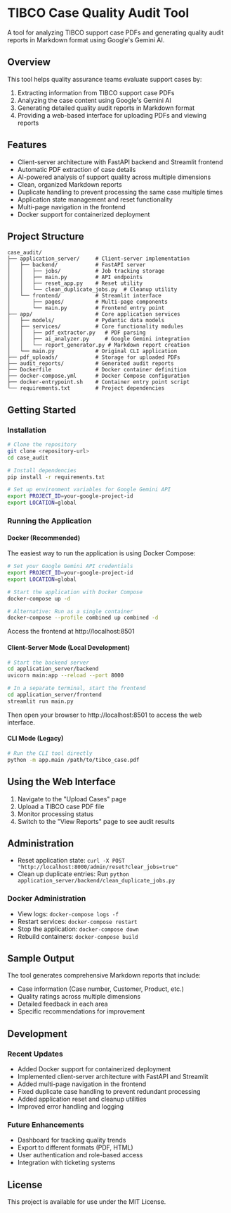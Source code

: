 # TIBCO Case Quality Audit Tool

A tool for analyzing TIBCO support case PDFs and generating quality audit reports in Markdown format using Google's Gemini AI.

## Overview

This tool helps quality assurance teams evaluate support cases by:
1. Extracting information from TIBCO support case PDFs
2. Analyzing the case content using Google's Gemini AI
3. Generating detailed quality audit reports in Markdown format
4. Providing a web-based interface for uploading PDFs and viewing reports

## Features

- Client-server architecture with FastAPI backend and Streamlit frontend
- Automatic PDF extraction of case details
- AI-powered analysis of support quality across multiple dimensions
- Clean, organized Markdown reports
- Duplicate handling to prevent processing the same case multiple times
- Application state management and reset functionality
- Multi-page navigation in the frontend
- Docker support for containerized deployment

## Project Structure

```
case_audit/
├── application_server/     # Client-server implementation
│   ├── backend/            # FastAPI server
│   │   ├── jobs/           # Job tracking storage
│   │   ├── main.py         # API endpoints
│   │   ├── reset_app.py    # Reset utility
│   │   └── clean_duplicate_jobs.py  # Cleanup utility
│   └── frontend/           # Streamlit interface
│       ├── pages/          # Multi-page components
│       └── main.py         # Frontend entry point
├── app/                    # Core application services
│   ├── models/             # Pydantic data models
│   ├── services/           # Core functionality modules
│   │   ├── pdf_extractor.py   # PDF parsing
│   │   ├── ai_analyzer.py     # Google Gemini integration
│   │   └── report_generator.py # Markdown report creation
│   └── main.py             # Original CLI application
├── pdf_uploads/            # Storage for uploaded PDFs
├── audit_reports/          # Generated audit reports
├── Dockerfile              # Docker container definition
├── docker-compose.yml      # Docker Compose configuration
├── docker-entrypoint.sh    # Container entry point script
└── requirements.txt        # Project dependencies
```

## Getting Started

### Installation

```bash
# Clone the repository
git clone <repository-url>
cd case_audit

# Install dependencies
pip install -r requirements.txt

# Set up environment variables for Google Gemini API
export PROJECT_ID=your-google-project-id
export LOCATION=global
```

### Running the Application

#### Docker (Recommended)

The easiest way to run the application is using Docker Compose:

```bash
# Set your Google Gemini API credentials
export PROJECT_ID=your-google-project-id
export LOCATION=global

# Start the application with Docker Compose
docker-compose up -d

# Alternative: Run as a single container
docker-compose --profile combined up combined -d
```

Access the frontend at http://localhost:8501

#### Client-Server Mode (Local Development)

```bash
# Start the backend server
cd application_server/backend
uvicorn main:app --reload --port 8000

# In a separate terminal, start the frontend
cd application_server/frontend
streamlit run main.py
```

Then open your browser to http://localhost:8501 to access the web interface.

#### CLI Mode (Legacy)

```bash
# Run the CLI tool directly
python -m app.main /path/to/tibco_case.pdf
```

## Using the Web Interface

1. Navigate to the "Upload Cases" page
2. Upload a TIBCO case PDF file
3. Monitor processing status
4. Switch to the "View Reports" page to see audit results

## Administration

- Reset application state: `curl -X POST "http://localhost:8000/admin/reset?clear_jobs=true"`
- Clean up duplicate entries: Run `python application_server/backend/clean_duplicate_jobs.py`

### Docker Administration

- View logs: `docker-compose logs -f`
- Restart services: `docker-compose restart`
- Stop the application: `docker-compose down`
- Rebuild containers: `docker-compose build`

## Sample Output

The tool generates comprehensive Markdown reports that include:
- Case information (Case number, Customer, Product, etc.)
- Quality ratings across multiple dimensions
- Detailed feedback in each area
- Specific recommendations for improvement

## Development

### Recent Updates

- Added Docker support for containerized deployment
- Implemented client-server architecture with FastAPI and Streamlit
- Added multi-page navigation in the frontend
- Fixed duplicate case handling to prevent redundant processing
- Added application reset and cleanup utilities
- Improved error handling and logging

### Future Enhancements

- Dashboard for tracking quality trends
- Export to different formats (PDF, HTML)
- User authentication and role-based access
- Integration with ticketing systems

## License

This project is available for use under the MIT License.
